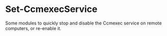 # Set-CcmexecService
Some modules to quickly stop and disable the Ccmexec service on remote computers, or re-enable it.

